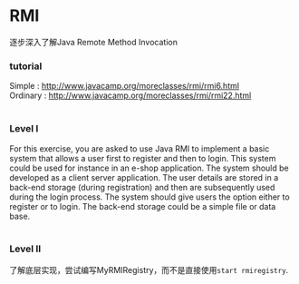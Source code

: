 # RMI
逐步深入了解Java Remote Method Invocation  

### tutorial
Simple : http://www.javacamp.org/moreclasses/rmi/rmi6.html  
Ordinary : http://www.javacamp.org/moreclasses/rmi/rmi22.html  
<br>

### Level I
For this exercise, you are asked to use Java RMI to implement a basic system that allows a user first to register and then to login. This system could be used for instance in an e-shop application. The system should be developed as a client server application. The user details are stored in a back-end storage (during registration) and then are subsequently used during the login process. The system should give users the option either to register or to login. The back-end storage could be a simple file or data base.   
<br>

### Level II
了解底层实现，尝试编写MyRMIRegistry，而不是直接使用`start rmiregistry`.